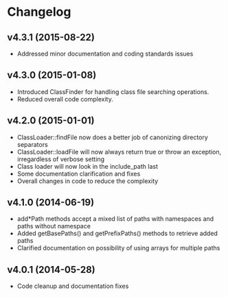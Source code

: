 # Changelog #

## v4.3.1 (2015-08-22) ##

  * Addressed minor documentation and coding standards issues

## v4.3.0 (2015-01-08) ##

  * Introduced ClassFinder for handling class file searching operations.
  * Reduced overall code complexity.

## v4.2.0 (2015-01-01) ##

  * ClassLoader::findFile now does a better job of canonizing directory separators
  * ClassLoader::loadFile will now always return true or throw an exception,
    irregardless of verbose setting
  * Class loader will now look in the include_path last
  * Some documentation clarification and fixes
  * Overall changes in code to reduce the complexity

## v4.1.0 (2014-06-19) ##

  * add*Path methods accept a mixed list of paths with namespaces and paths
    without namespace
  * Added getBasePaths() and getPrefixPaths() methods to retrieve added paths
  * Clarified documentation on possibility of using arrays for multiple paths

## v4.0.1 (2014-05-28) ##

  * Code cleanup and documentation fixes
